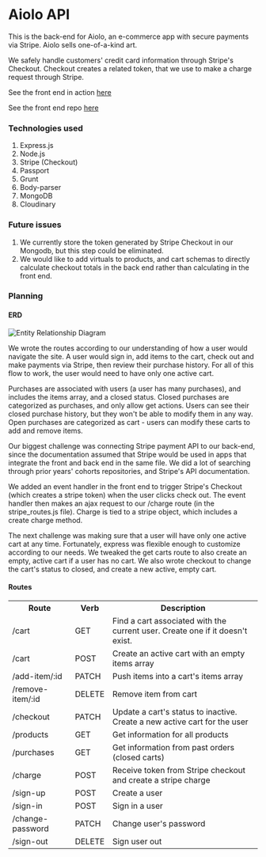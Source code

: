 # Aiolo API
This is the back-end for Aiolo, an e-commerce app with secure payments via
Stripe. Aiolo sells one-of-a-kind art.

We safely handle customers' credit card information through Stripe's Checkout.
Checkout creates a related token, that we use to make a charge request through Stripe.

See the front end in action [here](https://acharliekelly.github.io/aiolo/)

See the front end repo [here](https://github.com/acharliekelly/aiolo)

### Technologies used
1. Express.js
2. Node.js
3. Stripe (Checkout)
4. Passport
5. Grunt
6. Body-parser
7. MongoDB
8. Cloudinary

### Future issues
1. We currently store the token generated by Stripe Checkout in our Mongodb, but this step could be eliminated.
2. We would like to add virtuals to products, and cart schemas to directly calculate checkout totals in the back end rather than calculating in the front end.

### Planning

#### ERD

![Entity Relationship Diagram](https://i.imgur.com/fQcOcT1.png)

We wrote the routes according to our understanding of how a user would navigate the site.
A user would sign in, add items to the cart, check out and make payments via Stripe, then review their purchase history. For all of this flow to work, the user would need to have only one active cart.

Purchases are associated with users (a user has many purchases), and includes the
items array, and a closed status. Closed purchases are categorized as purchases, and only allow get actions. Users can see their closed purchase history, but they won't be able to modify them in any way. Open purchases are categorized as cart - users can modify these carts to add and remove items.

Our biggest challenge was connecting Stripe payment API to our back-end, since the documentation assumed that Stripe would be used in apps that integrate the front and back end in the same file. We did a lot of searching through prior years' cohorts repositories, and Stripe's API documentation.

We added an event handler in the front end to trigger Stripe's Checkout (which creates a stripe token) when the user clicks check out. The event handler then makes an ajax request to our /charge route (in the stripe_routes.js file). Charge is tied to a stripe object, which includes a create charge method.

The next challenge was making sure that a user will have only one active cart at any time.
Fortunately, express was flexible enough to customize according to our needs. We tweaked the get carts route to also create an empty, active cart if a user has no cart. We also wrote checkout to change the cart's status to closed, and create a new active, empty cart.

#### Routes

<table style="width:100%">
  <tr>
    <th>Route</th>
    <th>Verb</th>
    <th>Description</th>
  </tr>
  <tr>
    <td>/cart</td>
    <td>GET</td>
    <td>Find a cart associated with the current user. Create one if it doesn't exist.</td>
  </tr>
  <tr>
    <td>/cart</td>
    <td>POST</td>
    <td>Create an active cart with an empty items array</td>
  </tr>
  <tr>
    <td>/add-item/:id</td>
    <td>PATCH</td>
    <td>Push items into a cart's items array</td>
  </tr>
  <tr>
    <td>/remove-item/:id</td>
    <td>DELETE</td>
    <td>Remove item from cart</td>
  </tr>
  <tr>
    <td>/checkout</td>
    <td>PATCH</td>
    <td>Update a cart's status to inactive. Create a new active cart for the user</td>
  </tr>
  <tr>
    <td>/products</td>
    <td>GET</td>
    <td>Get information for all products</td>
  </tr>
  <tr>
    <td>/purchases</td>
    <td>GET</td>
    <td>Get information from past orders (closed carts)</td>
  </tr>
  <tr>
    <td>/charge</td>
    <td>POST</td>
    <td>Receive token from Stripe checkout and create a stripe charge</td>
  </tr>
  <tr>
    <td>/sign-up</td>
    <td>POST</td>
    <td>Create a user</td>
  </tr>
  <tr>
    <td>/sign-in</td>
    <td>POST</td>
    <td>Sign in a user</td>
  </tr>
  <tr>
    <td>/change-password</td>
    <td>PATCH</td>
    <td>Change user's password</td>
  </tr>
  <tr>
    <td>/sign-out</td>
    <td>DELETE</td>
    <td>Sign user out</td>
  </tr>
</table>
